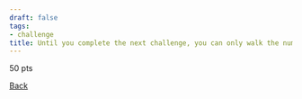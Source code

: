 ```yaml
---
draft: false
tags:
- challenge
title: Until you complete the next challenge, you can only walk the number of steps you roll with a dice (can be digital dice)
---
```

50 pts

[Back](https://shadybraden.com/jetlag) 
